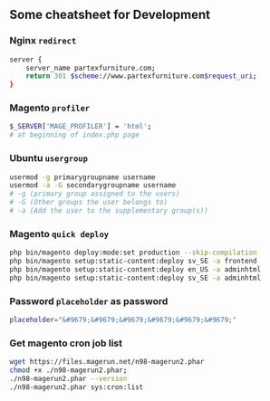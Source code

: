 ## Some cheatsheet for Development

### Nginx `redirect`
```sh
server {
    server_name partexfurniture.com;
    return 301 $scheme://www.partexfurniture.com$request_uri;
}
```

### Magento `profiler`
```sh
$_SERVER['MAGE_PROFILER'] = 'html';
# at beginning of index.php page
```

### Ubuntu `usergroup`
```sh
usermod -g primarygroupname username
usermod -a -G secondarygroupname username
# -g (primary group assigned to the users)
# -G (Other groups the user belongs to)
# -a (Add the user to the supplementary group(s))
```

### Magento `quick deploy`
```sh
php bin/magento deploy:mode:set production --skip-compilation
php bin/magento setup:static-content:deploy sv_SE -a frontend
php bin/magento setup:static-content:deploy en_US -a adminhtml
php bin/magento setup:static-content:deploy sv_SE -a adminhtml
```

### Password `placeholder` as password
```sh
placeholder="&#9679;&#9679;&#9679;&#9679;&#9679;&#9679;"
```

### Get __magento__ cron job list
```sh
wget https://files.magerun.net/n98-magerun2.phar
chmod +x ./n98-magerun2.phar; 
./n98-magerun2.phar --version
./n98-magerun2.phar sys:cron:list
```


